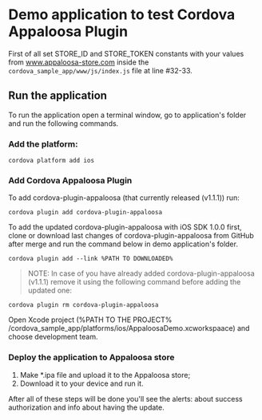 # Demo application to test Cordova Appaloosa Plugin

First of all set STORE_ID and STORE_TOKEN constants with your values from www.appaloosa-store.com inside the `cordova_sample_app/www/js/index.js` file at line #32-33.

## Run the application

To run the application open a terminal window, go to application's folder and run the following commands.
### Add the platform:

```
cordova platform add ios
```

### Add Cordova Appaloosa Plugin

To add cordova-plugin-appaloosa (that currently released (v1.1.1)) run:

```
cordova plugin add cordova-plugin-appaloosa
```

To add the updated cordova-plugin-appaloosa with iOS SDK 1.0.0 first, clone or download last changes of cordova-plugin-appaloosa from GitHub after merge and run the command below in demo application's folder. 

```
cordova plugin add --link %PATH TO DOWNLOADED%
```

> NOTE: In case of you have already added cordova-plugin-appaloosa (v1.1.1) remove it using the following command before adding the updated one:

```
cordova plugin rm cordova-plugin-appaloosa
```

Open Xcode project (%PATH TO THE PROJECT% /cordova_sample_app/platforms/ios/AppaloosaDemo.xcworkspaace) and choose development team.

### Deploy the application to Appaloosa store
1. Make *.ipa file and upload it to the Appaloosa store;
2. Download it to your device and run it.

After all of these steps will be done you'll see the alerts: about success authorization and info about having the update.
